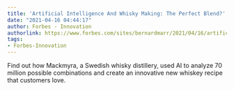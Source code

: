 ```yaml
---
title: 'Artificial Intelligence And Whisky Making: The Perfect Blend?'
date: "2021-04-16 04:44:17"
author: Forbes - Innovation
authorlink: https://www.forbes.com/sites/bernardmarr/2021/04/16/artificial-intelligence-and-whisky-making-the-perfect-blend/
tags:
- Forbes-Innovation
---
```

Find out how Mackmyra, a Swedish whisky distillery, used AI to analyze 70 million possible combinations and create an innovative new whiskey recipe that customers love.